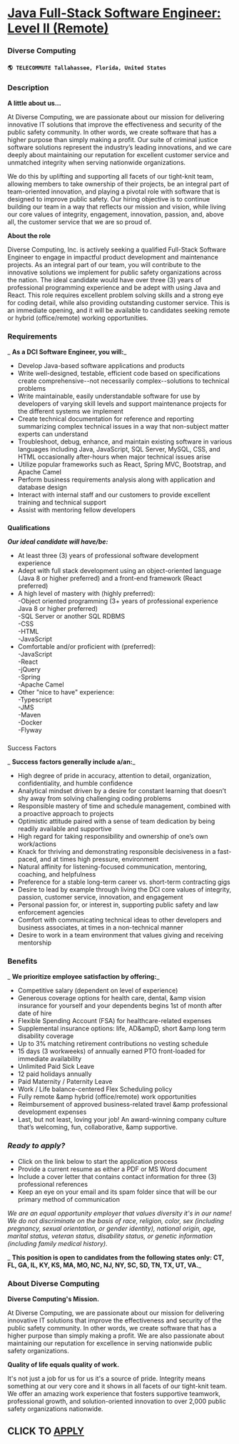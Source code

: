 # [Java Full-Stack Software Engineer: Level II (Remote)](https://www.remotewlb.com/apply/java-full-stack-software-engineer-level-ii-remote)  
### Diverse Computing  
#### `🌎 TELECOMMUTE Tallahassee, Florida, United States`  

### **Description**

 **A little about us...**

At Diverse Computing, we are passionate about our mission for delivering innovative IT solutions that improve the effectiveness and security of the public safety community. In other words, we create software that has a higher purpose than simply making a profit. Our suite of criminal justice software solutions represent the industry’s leading innovations, and we care deeply about maintaining our reputation for excellent customer service and unmatched integrity when serving nationwide organizations.

We do this by uplifting and supporting all facets of our tight-knit team, allowing members to take ownership of their projects, be an integral part of team-oriented innovation, and playing a pivotal role with software that is designed to improve public safety. Our hiring objective is to continue building our team in a way that reflects our mission and vision, while living our core values of integrity, engagement, innovation, passion, and, above all, the customer service that we are so proud of.

 **About the role**

Diverse Computing, Inc. is actively seeking a qualified Full-Stack Software Engineer to engage in impactful product development and maintenance projects. As an integral part of our team, you will contribute to the innovative solutions we implement for public safety organizations across the nation. The ideal candidate would have over three (3) years of professional programming experience and be adept with using Java and React. This role requires excellent problem solving skills and a strong eye for coding detail, while also providing outstanding customer service. This is an immediate opening, and it will be available to candidates seeking remote or hybrid (office/remote) working opportunities.

###  **Requirements**

 _ **As a DCI Software Engineer, you will:**_

  * Develop Java-based software applications and products
  * Write well-designed, testable, efficient code based on specifications create comprehensive--not necessarily complex--solutions to technical problems
  * Write maintainable, easily understandable software for use by developers of varying skill levels and support maintenance projects for the different systems we implement
  * Create technical documentation for reference and reporting summarizing complex technical issues in a way that non-subject matter experts can understand
  * Troubleshoot, debug, enhance, and maintain existing software in various languages including Java, JavaScript, SQL Server, MySQL, CSS, and HTML occasionally after-hours when major technical issues arise
  * Utilize popular frameworks such as React, Spring MVC, Bootstrap, and Apache Camel
  * Perform business requirements analysis along with application and database design
  * Interact with internal staff and our customers to provide excellent training and technical support
  * Assist with mentoring fellow developers

###  
**Qualifications**

_**Our ideal candidate will have/be:**_

  * At least three (3) years of professional software development experience
  * Adept with full stack development using an object-oriented language (Java 8 or higher preferred) and a front-end framework (React preferred)
  * A high level of mastery with (highly preferred):  
-Object oriented programming (3+ years of professional experience Java 8 or higher preferred)  
-SQL Server or another SQL RDBMS  
-CSS  
-HTML  
-JavaScript
  * Comfortable and/or proficient with (preferred):  
-JavaScript  
-React  
-jQuery  
-Spring  
-Apache Camel
  * Other "nice to have" experience:  
-Typescript  
-JMS  
-Maven  
-Docker  
-Flyway

###  
Success Factors

 _ **Success factors generally include a/an:**_

  * High degree of pride in accuracy, attention to detail, organization, confidentiality, and humble confidence
  * Analytical mindset driven by a desire for constant learning that doesn’t shy away from solving challenging coding problems
  * Responsible mastery of time and schedule management, combined with a proactive approach to projects
  * Optimistic attitude paired with a sense of team dedication by being readily available and supportive
  * High regard for taking responsibility and ownership of one’s own work/actions
  * Knack for thriving and demonstrating responsible decisiveness in a fast-paced, and at times high pressure, environment 
  * Natural affinity for listening-focused communication, mentoring, coaching, and helpfulness
  * Preference for a stable long-term career vs. short-term contracting gigs
  * Desire to lead by example through living the DCI core values of integrity, passion, customer service, innovation, and engagement
  * Personal passion for, or interest in, supporting public safety and law enforcement agencies 
  * Comfort with communicating technical ideas to other developers and business associates, at times in a non-technical manner
  * Desire to work in a team environment that values giving and receiving mentorship

### **Benefits**

 _ **We prioritize employee satisfaction by offering:**_

  * Competitive salary (dependent on level of experience)
  * Generous coverage options for health care, dental, &amp vision insurance for yourself and your dependents begins 1st of month after date of hire
  * Flexible Spending Account (FSA) for healthcare-related expenses
  * Supplemental insurance options: life, AD&ampD, short &amp long term disability coverage
  * Up to 3% matching retirement contributions no vesting schedule
  * 15 days (3 workweeks) of annually earned PTO front-loaded for immediate availability
  * Unlimited Paid Sick Leave
  * 12 paid holidays annually
  * Paid Maternity / Paternity Leave
  * Work / Life balance-centered Flex Scheduling policy
  * Fully remote &amp hybrid (office/remote) work opportunities
  * Reimbursement of approved business-related travel &amp professional development expenses
  * Last, but not least, loving your job! An award-winning company culture that’s welcoming, fun, collaborative, &amp supportive.  
  

### _Ready to apply?_

  * Click on the link below to start the application process
  * Provide a current resume as either a PDF or MS Word document
  * Include a cover letter that contains contact information for three (3) professional references
  * Keep an eye on your email and its spam folder since that will be our primary method of communication

_We are an equal opportunity employer that values diversity it's in our name! We do not discriminate on the basis of race, religion, color, sex (including pregnancy, sexual orientation, or gender identity), national origin, age, marital status, veteran status, disability status, or genetic information (including family medical history)._

 _ **This position is open to candidates from the following states only: CT, FL, GA, IL, KY, KS, MA, MO, NC, NJ, NY, SC, SD, TN, TX, UT, VA.**_

###  **About Diverse Computing**

 **Diverse Computing's Mission.**

At Diverse Computing, we are passionate about our mission for delivering innovative IT solutions that improve the effectiveness and security of the public safety community. In other words, we create software that has a higher purpose than simply making a profit. We are also passionate about maintaining our reputation for excellence in serving nationwide public safety organizations.  
  
**Quality of life equals quality of work.**

It's not just a job for us for us it's a source of pride. Integrity means something at our very core and it shows in all facets of our tight-knit team. We offer an amazing work experience that fosters supportive teamwork, professional growth, and solution-oriented innovation to over 2,000 public safety organizations nationwide.  

  

  
## CLICK TO [APPLY](https://www.remotewlb.com/apply/java-full-stack-software-engineer-level-ii-remote)

